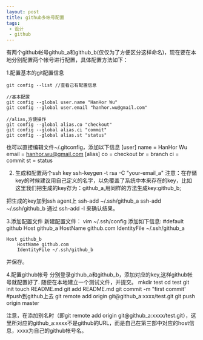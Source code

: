 ```yaml
---
layout: post
title: github多帐号配置
tags: 
 - 设计
 - github
---
```

有两个github帐号github_a和github_b(仅仅为了方便区分这样命名)，现在要在本地分别配置两个帐号进行配置，具体配置方法如下：

1.配置基本的git配置信息

    git config --list //查看己有配置信息

    //基本配置 
    git config --global user.name "HanHor Wu"
    git config --global user.email "hanhor.wu@gmail.com"

    //alias,方便操作
    git config --global alias.co "checkout"
    git config --global alias.ci "commit"
    git config --global alias.st "status"
 
也可以直接编辑文件~/.gitconfig，添加以下信息
    [user]
         name = HanHor Wu
         email = hanhor.wu@gmail.com
    [alias]
         co = checkout
         br = branch
         ci = commit
         st = status

2. 生成和配置两个ssh key
    ssh-keygen -t rsa -C "your-email_a"
注意：在存储key的时候建议用自己定义的名字，以免覆盖了系统中本来存在的key，比如这里我们把生成的key存为：github_a,用同样的方法生成key:github_b;

把生成的key加到ssh agent上
    ssh-add ~/.ssh/github_a
    ssh-add ~/.ssh/github_b
通过
    ssh-add -l
来确认结果。

3.添加配置文件
新建配置文件：
    vim ~/.ssh/config
添加如下信息:
    #default github
    Host github_a
         HostName github.com
         IdentityFile ~/.ssh/github_a

    Host github_b
        HostName github.com
        IdentityFile ~/.ssh/github_b
并保存。

4.配置github帐号
分别登录github_a和github_b，添加对应的key,这样github帐号就配置好了.
随便在本地建立一个测试文件，并提交。
    mkdir test
    cd test
    git init
    touch README.md
    git add README.md
    git commit -m "first commit'
#push到github上去
    git remote add origin git@github_a:xxxx/test.git
    git push origin master

注意，在添加别名时（即git remote add origin git@github_a:xxxx/test.git），这里所对应的github_a:xxxx不是github的URL，而是自己在第三部中对应的host信息，xxxx为自己的github帐号名。